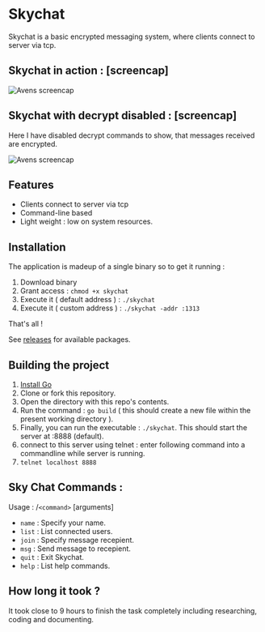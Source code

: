 # Skychat

Skychat is a basic encrypted messaging system, where clients connect to server via tcp.

## Skychat in action : [screencap]

![Avens screencap](/README/demo.gif)

## Skychat with decrypt disabled : [screencap] 

Here I have disabled decrypt commands to show, that messages received are encrypted.

![Avens screencap](/README/decrypt.gif)

## Features

- Clients connect to server via tcp
- Command-line based
- Light weight : low on system resources.

## Installation

The application is madeup of a single binary so to get it running :
1. Download binary
2. Grant access : `chmod +x skychat`
3. Execute it ( default address ) : `./skychat`
4. Execute it ( custom  address ) : `./skychat -addr :1313`

That's all !

See [releases](github.com/FrappeFortyTwo/skychat/releases) for available packages.

## Building the project

1. [Install Go](https://goverse.dev/p1/)
2. Clone or fork this repository.
3. Open the directory with this repo's contents.
4. Run the command : `go build` ( this should create a new file within the present working directory ).
5. Finally, you can run the executable : `./skychat`. This should start the server at :8888 (default).
6. connect to this server using telnet : enter following command into a commandline while server is running.
7. `telnet localhost 8888`

## Sky Chat Commands :

Usage : /`<command>` [arguments]

* `name` : Specify your name.
* `list` : List connected users.
* `join` : Specify message recepient.
* `msg`  : Send message to recepient.
* `quit` : Exit Skychat.
* `help` : List help commands.

## How long it took ?
It took close to 9 hours to finish the task completely including researching, coding and documenting.
